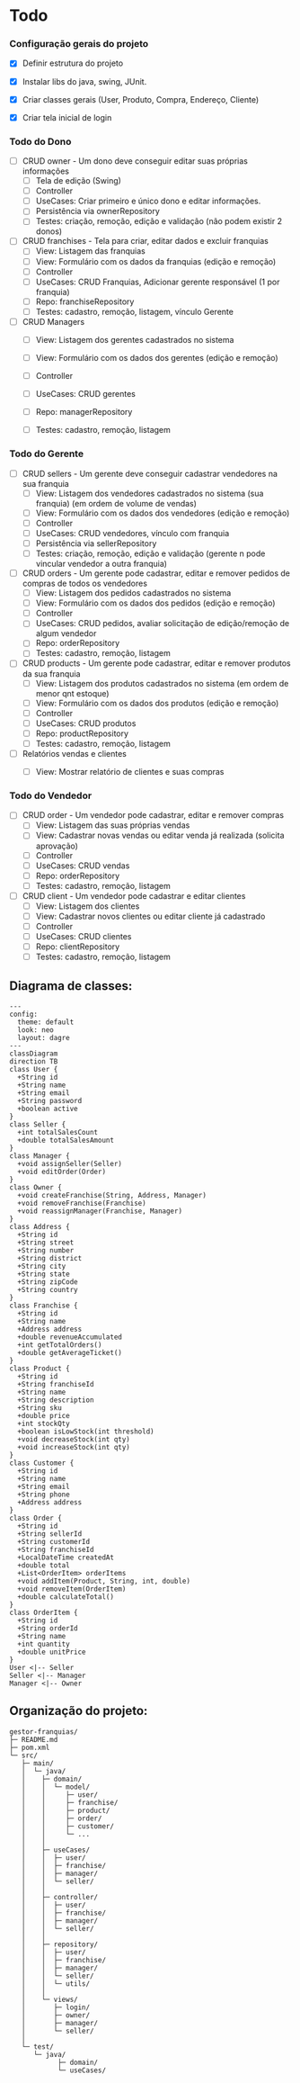 # Todo

### Configuração gerais do projeto
- [x] Definir estrutura do projeto
- [x] Instalar libs do java, swing, JUnit.
- [x] Criar classes gerais (User, Produto, Compra, Endereço, Cliente)
- [x] Criar tela inicial de login


### Todo do Dono
- [ ] CRUD owner - Um dono deve conseguir editar suas próprias informações
  - [ ] Tela de edição (Swing)
  - [ ] Controller
  - [ ] UseCases: Criar primeiro e único dono e editar informações.
  - [ ] Persistência via ownerRepository
  - [ ] Testes: criação, remoção, edição e validação (não podem existir 2 donos)

- [ ] CRUD franchises - Tela para criar, editar dados e excluir franquias
  - [ ] View: Listagem das franquias
  - [ ] View: Formulário com os dados da franquias (edição e remoção)
  - [ ] Controller
  - [ ] UseCases: CRUD Franquias, Adicionar gerente responsável (1 por franquia)
  - [ ] Repo: franchiseRepository
  - [ ] Testes: cadastro, remoção, listagem, vínculo Gerente

- [ ] CRUD Managers
  - [ ] View: Listagem dos gerentes cadastrados no sistema
  - [ ] View: Formulário com os dados dos gerentes (edição e remoção)
  - [ ] Controller
  - [ ] UseCases: CRUD gerentes
  - [ ] Repo: managerRepository
  - [ ] Testes: cadastro, remoção, listagem


### Todo do Gerente
- [ ] CRUD sellers - Um gerente deve conseguir cadastrar vendedores na sua franquia
  - [ ] View: Listagem dos vendedores cadastrados no sistema (sua franquia) (em ordem de volume de vendas)
  - [ ] View: Formulário com os dados dos vendedores (edição e remoção)
  - [ ] Controller
  - [ ] UseCases: CRUD vendedores, vínculo com franquia
  - [ ] Persistência via sellerRepository
  - [ ] Testes: criação, remoção, edição e validação (gerente n pode vincular vendedor a outra franquia)

- [ ] CRUD orders - Um gerente pode cadastrar, editar e remover pedidos de compras de todos os vendedores
  - [ ] View: Listagem dos pedidos cadastrados no sistema
  - [ ] View: Formulário com os dados dos pedidos (edição e remoção)
  - [ ] Controller
  - [ ] UseCases: CRUD pedidos, avaliar solicitação de edição/remoção de algum vendedor
  - [ ] Repo: orderRepository
  - [ ] Testes: cadastro, remoção, listagem

- [ ] CRUD products - Um gerente pode cadastrar, editar e remover produtos da sua franquia
  - [ ] View: Listagem dos produtos cadastrados no sistema (em ordem de menor qnt estoque)
  - [ ] View: Formulário com os dados dos produtos (edição e remoção)
  - [ ] Controller
  - [ ] UseCases: CRUD produtos
  - [ ] Repo: productRepository
  - [ ] Testes: cadastro, remoção, listagem

- [ ] Relatórios vendas e clientes
  - [ ] View: Mostrar relatório de clientes e suas compras


### Todo do Vendedor
- [ ] CRUD order - Um vendedor pode cadastrar, editar e remover compras
  - [ ] View: Listagem das suas próprias vendas
  - [ ] View: Cadastrar novas vendas ou editar venda já realizada (solicita aprovação)
  - [ ] Controller
  - [ ] UseCases: CRUD vendas
  - [ ] Repo: orderRepository
  - [ ] Testes: cadastro, remoção, listagem

- [ ] CRUD client - Um vendedor pode cadastrar e editar clientes
  - [ ] View: Listagem dos clientes
  - [ ] View: Cadastrar novos clientes ou editar cliente já cadastrado
  - [ ] Controller
  - [ ] UseCases: CRUD clientes
  - [ ] Repo: clientRepository
  - [ ] Testes: cadastro, remoção, listagem

## Diagrama de classes:
``` mermaid
---
config:
  theme: default
  look: neo
  layout: dagre
---
classDiagram
direction TB
class User {
  +String id
  +String name
  +String email
  +String password
  +boolean active
}
class Seller {
  +int totalSalesCount
  +double totalSalesAmount
}
class Manager {
  +void assignSeller(Seller)
  +void editOrder(Order)
}
class Owner {
  +void createFranchise(String, Address, Manager)
  +void removeFranchise(Franchise)
  +void reassignManager(Franchise, Manager)
}
class Address {
  +String id
  +String street
  +String number
  +String district
  +String city
  +String state
  +String zipCode
  +String country
}
class Franchise {
  +String id
  +String name
  +Address address
  +double revenueAccumulated
  +int getTotalOrders()
  +double getAverageTicket()
}
class Product {
  +String id
  +String franchiseId
  +String name
  +String description
  +String sku
  +double price
  +int stockQty
  +boolean isLowStock(int threshold)
  +void decreaseStock(int qty)
  +void increaseStock(int qty)
}
class Customer {
  +String id
  +String name
  +String email
  +String phone
  +Address address
}
class Order {
  +String id
  +String sellerId
  +String customerId
  +String franchiseId
  +LocalDateTime createdAt
  +double total
  +List<OrderItem> orderItems
  +void addItem(Product, String, int, double)
  +void removeItem(OrderItem)
  +double calculateTotal()
}
class OrderItem {
  +String id
  +String orderId
  +String name
  +int quantity
  +double unitPrice
}
User <|-- Seller
Seller <|-- Manager
Manager <|-- Owner
```


## Organização do projeto:

```
gestor-franquias/
├─ README.md
├─ pom.xml
└─ src/
   ├─ main/
   │  └─ java/
   │    ├─ domain/
   │    │  └─ model/
   │    │     ├─ user/
   │    │     ├─ franchise/
   │    │     ├─ product/
   │    │     ├─ order/
   │    │     ├─ customer/
   │    │     └─ ...
   │    │
   │    ├─ useCases/
   │    │  ├─ user/
   │    │  ├─ franchise/
   │    │  ├─ manager/
   │    │  └─ seller/
   │    │
   │    ├─ controller/
   │    │  ├─ user/
   │    │  ├─ franchise/
   │    │  ├─ manager/
   │    │  └─ seller/
   │    │
   │    ├─ repository/
   │    │  ├─ user/
   │    │  ├─ franchise/
   │    │  ├─ manager/
   │    │  └─ seller/
   │    │  └─ utils/
   │    │
   │    └─ views/
   │       ├─ login/
   │       ├─ owner/
   │       ├─ manager/
   │       └─ seller/
   │
   └─ test/
      └─ java/
            ├─ domain/
            └─ useCases/

```

